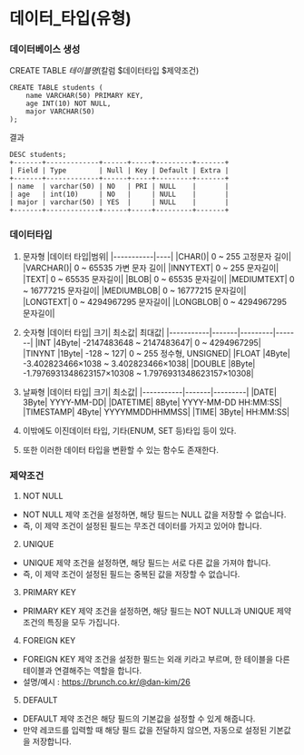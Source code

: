 # 데이터_타입(유형)

### 데이터베이스 생성
CREATE TABLE $테이블명 ($칼럼 $데이터타입 $제약조건)
~~~
CREATE TABLE students (
    name VARCHAR(50) PRIMARY KEY,
    age INT(10) NOT NULL,
    major VARCHAR(50)
);
~~~
결과
~~~
DESC students;
+-------+-------------+------+-----+---------+-------+
| Field | Type        | Null | Key | Default | Extra |
+-------+-------------+------+-----+---------+-------+
| name  | varchar(50) | NO   | PRI | NULL    |       |
| age   | int(10)     | NO   |     | NULL    |       |
| major | varchar(50) | YES  |     | NULL    |       |
+-------+-------------+------+-----+---------+-------+
~~~

### 데이터타입
1. 문자형
|데이터 타입|범위|
|-----------|----|
|CHAR()|	0 ~ 255 고정문자 길이|
|VARCHAR()|	0 ~ 65535 가변 문자 길이|
|INNYTEXT|	0 ~ 255 문자길이|
|TEXT|	0 ~ 65535 문자길이|
|BLOB|	0 ~ 65535 문자길이|
|MEDIUMTEXT|	0 ~ 16777215 문자길이|
|MEDIUMBLOB|	0 ~ 16777215 문자길이|
|LONGTEXT|	0 ~ 4294967295 문자길이|
|LONGBLOB|	0 ~ 4294967295 문자길이|

2. 숫자형
|데이터 타입|	크기|	최소값|	최대값|
|-----------|-------|---------|-------|
|INT	|4Byte|	-2147483648 ~ 2147483647|	0 ~ 4294967295|
|TINYNT	|1Byte|	-128 ~ 127|	0 ~ 255 정수형, UNSIGNED|
|FLOAT	|4Byte|	-3.402823466×1038 ~ 3.402823466×1038|
|DOUBLE	|8Byte| 	-1.7976931348623157×10308 ~ 1.7976931348623157×10308|

3. 날짜형
|데이터 타입|	크기|	최소값|
|-----------|-------|---------|
|DATE|	3Byte|	YYYY-MM-DD|
|DATETIME|	8Byte|	YYYY-MM-DD HH:MM:SS|
|TIMESTAMP|	4Byte|	YYYYMMDDHHMMSS|
|TIME|	3Byte|	HH:MM:SS|

4. 이밖에도 이진데이터 타입, 기타(ENUM, SET 등)타입 등이 있다.
5. 또한 이러한 데이터 타입을 변환할 수 있는 함수도 존재한다.


### 제약조건
1. NOT NULL
 - NOT NULL 제약 조건을 설정하면, 해당 필드는 NULL 값을 저장할 수 없습니다.
 - 즉, 이 제약 조건이 설정된 필드는 무조건 데이터를 가지고 있어야 합니다.

2. UNIQUE
 - UNIQUE 제약 조건을 설정하면, 해당 필드는 서로 다른 값을 가져야 합니다.
 - 즉, 이 제약 조건이 설정된 필드는 중복된 값을 저장할 수 없습니다.

3. PRIMARY KEY
 - PRIMARY KEY 제약 조건을 설정하면, 해당 필드는 NOT NULL과 UNIQUE 제약 조건의 특징을 모두 가집니다.

4. FOREIGN KEY
 - FOREIGN KEY 제약 조건을 설정한 필드는 외래 키라고 부르며, 한 테이블을 다른 테이블과 연결해주는 역할을 합니다.
 - 설명/예시 : https://brunch.co.kr/@dan-kim/26

5. DEFAULT
 - DEFAULT 제약 조건은 해당 필드의 기본값을 설정할 수 있게 해줍니다.
 - 만약 레코드를 입력할 때 해당 필드 값을 전달하지 않으면, 자동으로 설정된 기본값을 저장합니다.

